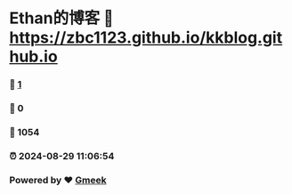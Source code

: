 # Ethan的博客 :link: https://zbc1123.github.io/kkblog.github.io 
### :page_facing_up: [1](https://zbc1123.github.io/kkblog.github.io/tag.html) 
### :speech_balloon: 0 
### :hibiscus: 1054 
### :alarm_clock: 2024-08-29 11:06:54 
### Powered by :heart: [Gmeek](https://github.com/Meekdai/Gmeek)

